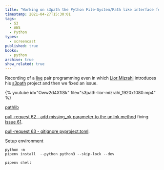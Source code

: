 ```yaml
---
title: "Working on s3path the Python File-System/Path like interface for AWS S3 with Lior Mizrahi"
timestamp: 2021-04-27T15:30:01
tags:
  - S3
  - AWS
  - Python
types:
  - screencast
published: true
books:
  - python
archive: true
show_related: true
---
```



Recording of a [live](/live) pair programming even in which [Lior Mizrahi](https://www.linkedin.com/in/lior-mizrahi-b894aa26/)
introduces his [s3path](https://github.com/liormizr/s3path) project and then we fixed an issue.


{% youtube id="Oww2d4X1lSk" file="s3path-lior-mizrahi_1920x1080.mp4" %}


[pathlib](https://docs.python.org/library/pathlib.html)

[pull-request 62 - add missing_ok parameter to the unlink method](https://github.com/liormizr/s3path/pull/62) fixing [issue 61](https://github.com/liormizr/s3path/issues/61).


[pull-request 63 - gitignore pyproject.toml](https://github.com/liormizr/s3path/pull/63).

Setup environment

```
python -m
pipenv install  --python python3 --skip-lock --dev

pipenv shell
```


